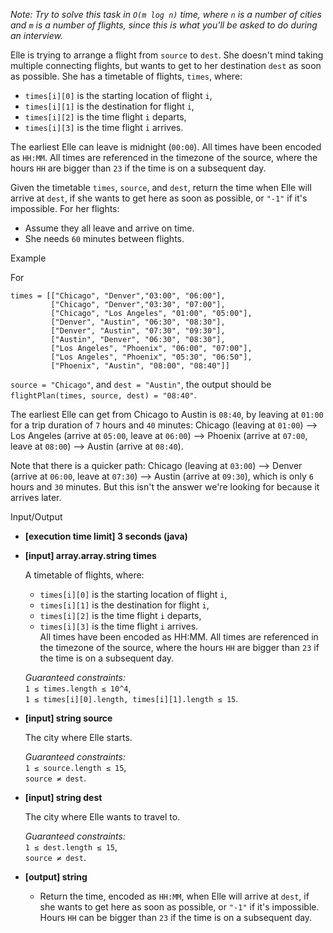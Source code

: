 
_Note: Try to solve this task in  `O(m log n)`  time, where  `n`  is a number of cities and  `m`  is a number of flights, since this is what you'll be asked to do during an interview._

Elle is trying to arrange a flight from  `source`  to  `dest`. She doesn't mind taking multiple connecting flights, but wants to get to her destination  `dest`  as soon as possible. She has a timetable of flights,  `times`, where:

-   `times[i][0]`  is the starting location of flight  `i`,
-   `times[i][1]`  is the destination for flight  `i`,
-   `times[i][2]`  is the time flight  `i`  departs,
-   `times[i][3]`  is the time flight  `i`  arrives.

The earliest Elle can leave is midnight (`00:00`). All times have been encoded as  `HH:MM`. All times are referenced in the timezone of the source, where the hours  `HH`  are bigger than  `23`  if the time is on a subsequent day.

Given the timetable  `times`,  `source`, and  `dest`, return the time when Elle will arrive at  `dest`, if she wants to get here as soon as possible, or  `"-1"`  if it's impossible. For her flights:

-   Assume they all leave and arrive on time.
-   She needs  `60`  minutes between flights.

Example

For

```
times = [["Chicago", "Denver","03:00", "06:00"],
         ["Chicago", "Denver","03:30", "07:00"],
         ["Chicago", "Los Angeles", "01:00", "05:00"],
         ["Denver", "Austin", "06:30", "08:30"],
         ["Denver", "Austin", "07:30", "09:30"],
         ["Austin", "Denver", "06:30", "08:30"],
         ["Los Angeles", "Phoenix", "06:00", "07:00"],
         ["Los Angeles", "Phoenix", "05:30", "06:50"],
         ["Phoenix", "Austin", "08:00", "08:40"]]

```

`source = "Chicago"`, and  `dest = "Austin"`, the output should be  
`flightPlan(times, source, dest) = "08:40"`.

The earliest Elle can get from Chicago to Austin is  `08:40`, by leaving at  `01:00`  for a trip duration of  `7`  hours and  `40`  minutes: Chicago (leaving at  `01:00`) --> Los Angeles (arrive at  `05:00`, leave at  `06:00`) --> Phoenix (arrive at  `07:00`, leave at  `08:00`) --> Austin (arrive at  `08:40`).

Note that there is a quicker path: Chicago (leaving at  `03:00`) --> Denver (arrive at  `06:00`, leave at  `07:30`) --> Austin (arrive at  `09:30`), which is only  `6`  hours and  `30`  minutes. But this isn't the answer we're looking for because it arrives later.

Input/Output

-   **[execution time limit] 3 seconds (java)**
    
-   **[input] array.array.string times**
    
    A timetable of flights, where:
    
    -   `times[i][0]`  is the starting location of flight  `i`,
    -   `times[i][1]`  is the destination for flight  `i`,
    -   `times[i][2]`  is the time flight  `i`  departs,
    -   `times[i][3]`  is the time flight  `i`  arrives.  
        All times have been encoded as HH:MM. All times are referenced in the timezone of the source, where the hours  `HH`  are bigger than  `23`  if the time is on a subsequent day.
    
    _Guaranteed constraints:_  
    `1 ≤ times.length ≤ 10^4`,  
    `1 ≤ times[i][0].length, times[i][1].length ≤ 15`.
    
-   **[input] string source**
    
    The city where Elle starts.
    
    _Guaranteed constraints:_  
    `1 ≤ source.length ≤ 15`,  
    `source ≠ dest`.
    
-   **[input] string dest**
    
    The city where Elle wants to travel to.
    
    _Guaranteed constraints:_  
    `1 ≤ dest.length ≤ 15`,  
    `source ≠ dest`.
    
-   **[output] string**
    
    -   Return the time, encoded as  `HH:MM`, when Elle will arrive at  `dest`, if she wants to get here as soon as possible, or  `"-1"`  if it's impossible. Hours  `HH`  can be bigger than  `23`  if the time is on a subsequent day.